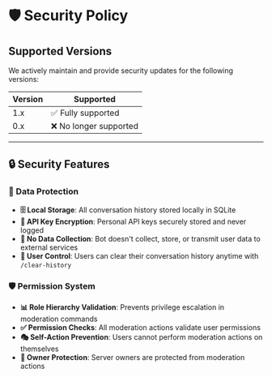 # 🛡️ Security Policy

## Supported Versions

We actively maintain and provide security updates for the following versions:

| Version | Supported          |
| ------- | ------------------ |
| 1.x     | ✅ Fully supported |
| 0.x     | ❌ No longer supported |

---

## 🔒 Security Features

### 🔐 Data Protection

- **🗄️ Local Storage**: All conversation history stored locally in SQLite
- **🔑 API Key Encryption**: Personal API keys securely stored and never logged
- **🚫 No Data Collection**: Bot doesn't collect, store, or transmit user data to external services
- **🧹 User Control**: Users can clear their conversation history anytime with `/clear-history`

### 🛡️ Permission System

- **📊 Role Hierarchy Validation**: Prevents privilege escalation in moderation commands
- **✅ Permission Checks**: All moderation actions validate user permissions
- **🎭 Self-Action Prevention**: Users cannot perform moderation actions on themselves
- **👑 Owner Protection**: Server owners are protected from moderation actions

